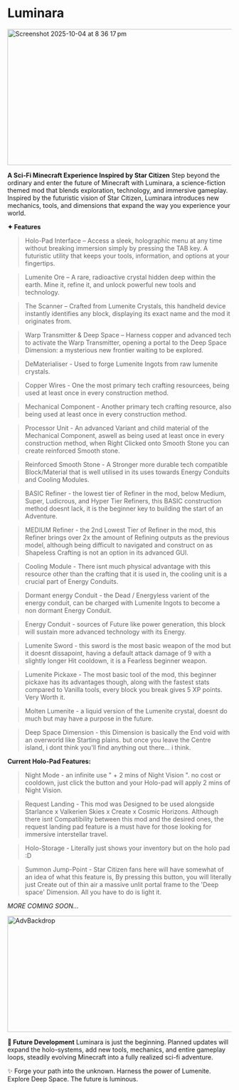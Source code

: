 # Luminara

<img width="626" height="306" alt="Screenshot 2025-10-04 at 8 36 17 pm" src="https://github.com/user-attachments/assets/57632ec2-8877-42fb-b748-9510813076d9" />

**A Sci-Fi Minecraft Experience Inspired by Star Citizen**
Step beyond the ordinary and enter the future of Minecraft with Luminara, a science-fiction themed mod that blends exploration, technology, and immersive gameplay. Inspired by the futuristic vision of Star Citizen, Luminara introduces new mechanics, tools, and dimensions that expand the way you experience your world.

**✦ Features**

> Holo-Pad Interface – Access a sleek, holographic menu at any time without breaking immersion simply by pressing the TAB key. A futuristic utility that keeps your tools, information, and options at your fingertips.

> Lumenite Ore – A rare, radioactive crystal hidden deep within the earth. Mine it, refine it, and unlock powerful new tools and technology.

> The Scanner – Crafted from Lumenite Crystals, this handheld device instantly identifies any block, displaying its exact name and the mod it originates from.

> Warp Transmitter & Deep Space – Harness copper and advanced tech to activate the Warp Transmitter, opening a portal to the Deep Space Dimension: a mysterious new frontier waiting to be explored.

> DeMaterialiser - Used to forge Lumenite Ingots from raw lumenite crystals.

> Copper Wires - One the most primary tech crafting resourcees, being used at least once in every construction method.

> Mechanical Component - Another primary tech crafting resource, also being used at least once in every construction method.

> Processor Unit - An advanced Variant and child material of the Mechanical Component, aswell as being used at least once in every construction method, when Right Clicked onto Smooth Stone you can create reinforced Smooth stone.

> Reinforced Smooth Stone - A Stronger more durable tech compatible Block/Material that is well utilised in its uses towards Energy Conduits and Cooling Modules.

> BASIC Refiner - the lowest tier of Refiner in the mod, below Medium, Super, Ludicrous, and Hyper Tier Refiners, this BASIC construction method doesnt lack, it is the beginner key to building the start of an Adventure.

> MEDIUM Refiner - the 2nd Lowest Tier of Refiner in the mod, this Refiner brings over 2x the amount of Refining outputs as the previous model, although being difficult to navigated and construct on as Shapeless Crafting is not an option in its advanced GUI.

> Cooling Module - There isnt much physical advantage with this resource other than the crafting that it is used in, the cooling unit is a crucial part of Energy Conduits.

> Dormant energy Conduit - the Dead / Energyless varient of the energy conduit, can be charged with Lumenite Ingots to become a non dormant Energy Conduit.

> Energy Conduit - sources of Future like power generation, this block will sustain more advanced technology with its Energy.

> Lumenite Sword - this sword is the most basic weapon of the mod but it doesnt dissapoint, having a default attack damage of 9 with a slightly longer Hit cooldown, it is a Fearless beginner weapon.

> Lumenite Pickaxe - The most basic tool of the mod, this beginner pickaxe has its advantages though, along with the fastest stats compared to Vanilla tools, every block you break gives 5 XP points. Very Worth it.

> Molten Lumenite - a liquid version of the Lumenite crystal, doesnt do much but may have a purpose in the future.

> Deep Space Dimension - this Dimension is basically the End void with an overworld like Starting plains. but once you leave the Centre island, i dont think you'll find anything out there... i think.

**Current Holo-Pad Features:**

> Night Mode - an infinite use " + 2 mins of Night Vision ". no cost or cooldown, just click the button and your Holo-pad will apply 2 mins of Night Vision.

> Request Landing - This mod was Designed to be used alongside Starlance x Valkerien Skies x Create x Cosmic Horizons. Although there isnt Compatibility between this mod and the desired ones, the request landing pad feature is a must have for those looking for immersive interstellar travel.

> Holo-Storage - Literally just shows your inventory but on the holo pad :D

> Summon Jump-Point - Star Citizen fans here will have somewhat of an idea of what this feature is, By pressing this button, you will literally just Create out of thin air a massive unlit portal frame to the 'Deep space' Dimension. All you have to do is light it.


_MORE COMING SOON..._

<img width="668" height="261" alt="AdvBackdrop" src="https://github.com/user-attachments/assets/0f741fd1-ccf1-4468-bc92-f09c0f4d2405" />

**🚀 Future Development**
Luminara is just the beginning. Planned updates will expand the holo-systems, add new tools, mechanics, and entire gameplay loops, steadily evolving Minecraft into a fully realized sci-fi adventure.

✨ Forge your path into the unknown. Harness the power of Lumenite. Explore Deep Space. The future is luminous.
